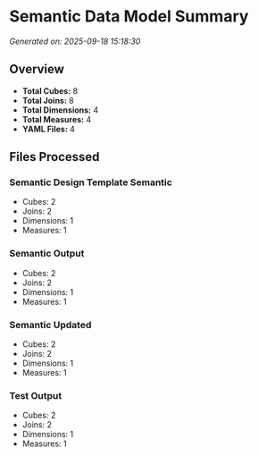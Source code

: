 # Semantic Data Model Summary

*Generated on: 2025-09-18 15:18:30*

## Overview

- **Total Cubes:** 8
- **Total Joins:** 8
- **Total Dimensions:** 4
- **Total Measures:** 4
- **YAML Files:** 4

## Files Processed

### Semantic Design Template Semantic
- Cubes: 2
- Joins: 2
- Dimensions: 1
- Measures: 1

### Semantic Output
- Cubes: 2
- Joins: 2
- Dimensions: 1
- Measures: 1

### Semantic Updated
- Cubes: 2
- Joins: 2
- Dimensions: 1
- Measures: 1

### Test Output
- Cubes: 2
- Joins: 2
- Dimensions: 1
- Measures: 1
